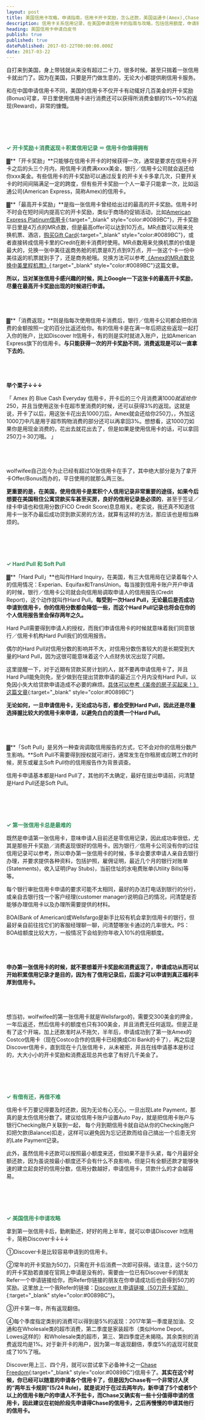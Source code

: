 ```yaml
---
layout: post
title: 美国信用卡攻略，申请指南，信用卡开卡奖励，怎么还款，美国运通卡(Amex),Chase,Discover怎么样
description: 信用卡关系信用记录，在美国申请信用卡的指南与攻略，包括信用额度，申请顺序，各家信用卡公司的信用卡推荐与比较。Hard Pull和Soft Pull的区别。
heading: 美国信用卡申请白皮书
publish: true
published: true
datePublished: 2017-03-22T00:00:00.000Z
date: 2017-03-22
---
```


<span class="dropcap">自</span>打来到美国，身上带钱就从来没有超过二十刀，很多时候。甚至只揣着一张信用卡就出门了。因为在美国，只要是开门做生意的，无论大小都提供刷信用卡服务。

和在中国申请信用卡不同，美国的信用卡不仅开卡有动辄好几百美金的开卡奖励(Bonus)可拿，平日里使用信用卡进行消费还可以获得所消费金额的1%~10%的返现(Reward)，非常的慷慨。

<p style="margin-bottom:90px"></p>

**<span style="color:#2e8b57">✓ 开卡奖励＋消费返现＋积累信用记录 ＝ 信用卡你值得拥有</span><br>**

▓**「开卡奖励」**只能够在信用卡开卡的时候获得一次，通常是要求在信用卡开卡之后的头三个月内，用信用卡消费满xxxx美金，银行／信用卡公司就会返还给你xxx美金。有些信用卡的开卡奖励可以通过反复的开卡关卡多拿几次，只要开关卡的时间间隔满足一定的跨度，但有些开卡奖励一个人一辈子只能拿一次，比如运通公司(American Express，简称Amex)的信用卡。

▓**「最高开卡奖励」**是指一张信用卡曾经给出过的最高的开卡奖励。信用卡时不时会在短时间内提高它的开卡奖励，类似于商场的促销活动，比如[American Express Platinum信用卡](https://www.americanexpress.com/us/credit-cards/card/platinum/){:target="_blank" style="color:#0089BC"}，开卡奖励平日里是4万点的MR点数，但是最高offer可以达到10万点。MR点数可以用来兑换机票、酒店，[购买Gift Card](https://rewards.americanexpress.com/myca/loyalty/us/catalog/giftcardhub?mrlinknav=header-giftcards){:target="_blank" style="color:#0089BC"}，或者直接转成信用卡里的Credit在刷卡消费时使用。MR点数用来兑换机票的价值是最大的，兑换一张中美往返商务舱的机票是8万点到9万点，开一张这个卡一份中美往返的机票就到手了，还是商务舱哦。兑换方法可以参考[《Amex的MR点数兑换中美里程机票》](https://www.blogus123.com/credit-card-rewards-for-airline-tickets/){:target="_blank" style="color:#0089BC"}这篇文章。

**所以，当对某张信用卡感兴趣的时候，网上Google一下这张卡的最高开卡奖励，尽量在最高开卡奖励出现的时候进行申请。**

<p style="margin-bottom:70px"></p>

▓**「消费返现」**则是指每次使用信用卡消费后，银行／信用卡公司都会把你消费的金额按照一定的百分比返还给你。有的信用卡是在满一年后把这些返现一起打入你的账户，比如Discover It信用卡，有的则是实时就进入账户，比如American Express旗下的信用卡。**与只能获得一次的开卡奖励不同，消费返现是可以一直拿下去的**。

<p style="margin-bottom:70px"></p>

**举个栗子↓↓↓**

「
Amex 的 Blue Cash Everyday 信用卡，开卡后的三个月消费满$1000就返给你$250，并且当使用这张卡在超市里消费的时候，还可以获得3%的返现。这就是说，开卡了以后，用这张卡花出去1000刀后，Amex就会还给你250刀，，外加这1000刀中凡是用于超市购物消费的部分还可以再拿回3%。想想看，这1000刀如果你是用现金消费的，花出去就花出去了，但是如果是使用信用卡的话，可以拿回250刀＋30刀哦。
」

<p style="margin-bottom:70px"></p>

wolfwifee自己迄今为止已经有超过10张信用卡在手了，其中绝大部分是为了拿开卡Offer/Bonus而办的，平日使用的就那么两三张。

**更重要的是，在美国，使用信用卡是累积个人信用记录非常重要的途径，如果今后想要在美国租住公寓贷款买车甚至买房，良好的信用记录是必须的**，甚至于签证／绿卡申请也和信用分数(FICO Credit Score)息息相关。老实说，我还真不知道信用卡一张不办最后成功贷到款买房的方法，就算有这样的方法，那应该也是相当麻烦的。

<p style="margin-bottom:90px"></p>

<span style="color:#2e8b57">**✓ Hard Pull 和 Soft Pull**</span><br>

▓**「Hard Pull」**也叫作Hard Inquiry，在美国，有三大信用局在记录着每个人的信用情况：Experian、Equifax和TransUnion。每当接到信用卡账户开户申请的时候，银行／信用卡公司就会向信用局调取申请人的信用报告(Credit Report)，这个动作就叫作Hard Pull。**每受到一次Hard Pull，无论最后是否成功申请到信用卡，你的信用分数都会降低一些，而这个Hard Pull记录也将会在你的个人信用报告里会保存两年之久。**

Hard Pull需要得到申请人的授权，而我们申请信用卡的时候就意味着我们同意银行／信用卡机构Hard Pull我们的信用报告。

偶尔的Hard Pull对信用分数的影响并不大，对信用分数伤害较大的是长期受到大量的Hard Pull，因为这很可能意味着这个人点财务状况出现了问题。

这里提醒一下，对于近期有贷款买房计划的人，就不要再申请信用卡了，并且Hard Pull能免则免，至少做到在提出贷款申请的最近三个月内没有Hard Pull，以免因小失大给贷款申请造成不必要的麻烦。[具体可以参考《美帝的房子买起来！》这篇文章](https://www.blogus123.com/buy-house/){:target="_blank" style="color:#0089BC"}

**无论如何，一旦申请信用卡，无论成功与否，都会受到Hard Pull，因此还是尽量选择握比较大的信用卡来申请，以避免白白的浪费一个Hard Pull。**

<p style="margin-bottom:70px"></p>

▓**「Soft Pull」是另外一种查询调取信用报告的方式，它不会对你的信用分数产生影响。**Soft Pull不需要得到授权就可进行，通常发生在你租房或应聘工作的时候，房东或雇主Soft Pull你的信用报告作为背景调查。

信用卡申请基本都是Hard Pull了，其他的不太确定，最好在提出申请前，问清楚是Hard Pull还是Soft Pull。

<p style="margin-bottom:90px"></p>

<span style="color:#2e8b57">**✓ 第一张信用卡总是最难的**</span><br>

既然是申请第一张信用卡，意味申请人目前还是零信用记录，因此成功率很低，尤其是那些开卡奖励／消费返现很好的信用卡。因为银行／信用卡公司没有你的过往信用记录可以参考，所以申办第一张信用卡的时候，多半会要求申请人亲自去银行办理，并要求提供各种资料，包括护照，雇佣证明，最近几个月的银行对账单(Statements)，收入证明(Pay Stubs)，当前住址的水电费账单(Utility Bills)等等。

每个银行审批信用卡申请的要求可能不太相同，最好的办法打电话到银行的分行，或亲自去银行找一个客户经理(customer manager)说明自己的情况，问清楚是否能够办理信用卡以及办理所需要提供的材料。

BOA(Bank of American)或Wellsfargo是新手比较有机会拿到信用卡的银行，但最好亲自前往找它们的客服经理聊一聊，问清楚哪张卡通过的几率很大。PS：BOA给额度比较大方，一般情况下会给到你年收入10%的信用额度。

<p style="margin-bottom:70px"></p>

**申办第一张信用卡的时候，就不要想着开卡奖励和消费返现了，申请成功从而可以开始积累信用记录才是目的，因为有了信用记录后，后面才可以申请到真正福利丰厚到信用卡。**

<p style="margin-bottom:70px"></p>

想当初，wolfwifee的第一张信用卡就是Wellsfargo的，需要交300美金的押金，一年后返还，然后信用卡的额度也只有300美金，并且消费无任何返现。但是正是有了这个开端，加上还款准时从不拖欠，半年后，申请成功到了第一张Amex的Costco信用卡（现在Costco合作的信用卡已经换成Citi Bank的卡了），再之后是Discover信用卡，直到现在十几张信用卡，从未被拒，并且在线申请基本是秒过的，大大小小的开卡奖励和消费返现总共也拿了有好几千美金了。


<p style="margin-bottom:90px"></p>

<span style="color:#2e8b57">**✓ 有借有还，再借不难**</span><br>

信用卡千万要记得要及时还款，因为无论有心无心，一旦出现Late Payment，那真的是太伤信用分数了。建议给信用卡账户设置Auto Pay，就是把信用卡账户与银行Checking账户关联到一起， 每个月到期信用卡就自动从你的Checking账户扣把欠款(Balance)扣走，这样可以避免因为忘记还款而给自己搞出一个后患无穷的Late Payment记录。

此外，虽然信用卡还款可以按照最小额度来还，但如果不是手头紧，每个月最好全额还款，因为虽说按最小额度还不会有什么不良影响，但是只有全额还款才能够快速的建立起良好的信用分数，信用分数越好，申请信用卡，贷款什么的才会越容易。

<p style="margin-bottom:90px"></p>

<span style="color:#2e8b57">**✓ 美国信用卡申请攻略**</span><br>

拿到第一张信用卡后，勤刷勤还，好好的用上半年，就可以申请Discover It信用卡，简称Discover卡↓↓↓

①Discover卡是比较容易申请到的信用卡。

②常年的开卡奖励为50刀，只需在开卡后消费一次即可获得。请注意，这个50刀的开卡奖励若直接在官网上申请是没有的，需要由一位已有Discover卡的朋友Refer一个申请链接给你，而Refer你链接的朋友在你申请成功后也会得到50刀的奖励。这里放上一个我Refer的链接：[Discover It 申请链接（50刀开卡奖励）](https://refer.discover.com/s/cwoe5){:target="_blank" style="color:#0089BC"}。

③开卡第一年，所有返现翻倍。

④每个季度指定类别的消费可以得到是5%的返现：2017年第一季度是加油、交通和在Wholesale类的超市消费，第二季度是家装超市（类似Home Depot，Lowes这样的）和Wholesale类的超市，第三、第四季度还未揭晓。其余类别的消费返现均是1%。对于新开卡的用户，因为第一年返现翻倍，季度5%的返现可就变成了10%了哦。

Discover用上三、四个月，就可以尝试拿下必备神卡之一[Chase Freedom](https://creditcards.chase.com/freedom?jp_cmp=cc/freedom/off/na/multiple){:target="_blank" style="color:#0089BC"}信用卡了。**其实在这个时候，你已经可以随意的申请各个信用卡了，但是因为Chase有一个非常讨人厌的“两年五卡规则”(5/24 Rule)，就是说对于在过去两年内，新申请了5个或者5个以上的信用卡账户的申请人不予批卡，而Chase又确实有一些十分值得申请的信用卡，因此建议在初始阶段先申请得Chase的信用卡，之后再慢慢的申请其他行的信用卡。**
<p style="margin-bottom:90px"></p>
